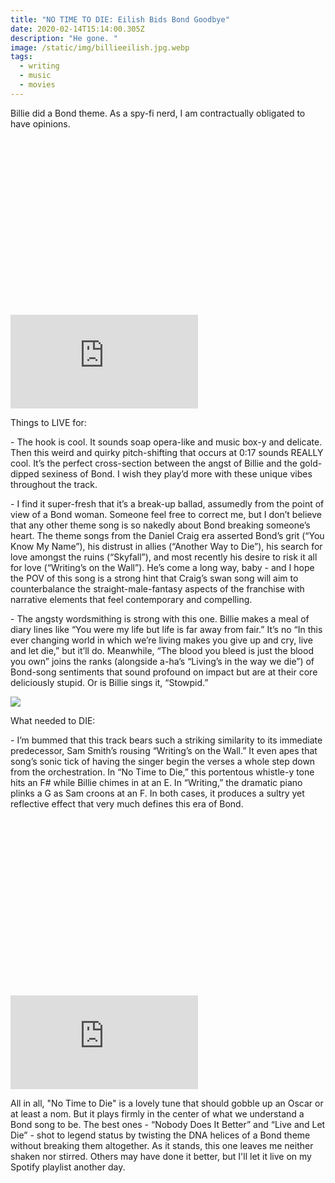```yaml
---
title: "NO TIME TO DIE: Eilish Bids Bond Goodbye"
date: 2020-02-14T15:14:00.305Z
description: "He gone. "
image: /static/img/billieeilish.jpg.webp
tags:
  - writing
  - music
  - movies
---
```

Billie did a Bond theme. As a spy-fi nerd, I am contractually obligated to have opinions.

<div class="relative mb-12" style="padding: 56.25% 0 0 0;">
  <iframe 
    src="https://www.youtube.com/embed/BboMpayJomw" 
    title="Video player" 
    class="absolute top-0 left-0 w-full h-full"
    frameborder="0" 
    allowfullscreen
  ></iframe>
</div>

Things to LIVE for:

\- The hook is cool. It sounds soap opera-like and music box-y and delicate. Then this weird and quirky pitch-shifting that occurs at 0:17 sounds REALLY cool. It’s the perfect cross-section between the angst of Billie and the gold-dipped sexiness of Bond. I wish they play’d more with these unique vibes throughout the track.

\- I find it super-fresh that it’s a break-up ballad, assumedly from the point of view of a Bond woman. Someone feel free to correct me, but I don’t believe that any other theme song is so nakedly about Bond breaking someone’s heart. The theme songs from the Daniel Craig era asserted Bond’s grit (“You Know My Name”), his distrust in allies (“Another Way to Die”), his search for love amongst the ruins (“Skyfall”), and most recently his desire to risk it all for love (“Writing’s on the Wall”). He’s come a long way, baby - and I hope the POV of this song is a strong hint that Craig’s swan song will aim to counterbalance the straight-male-fantasy aspects of the franchise with narrative elements that feel contemporary and compelling.

\- The angsty wordsmithing is strong with this one. Billie makes a meal of diary lines like “You were my life but life is far away from fair.” It’s no “In this ever changing world in which we’re living makes you give up and cry, live and let die,” but it’ll do. Meanwhile, “The blood you bleed is just the blood you own” joins the ranks (alongside a-ha’s “Living’s in the way we die”) of Bond-song sentiments that sound profound on impact but are at their core deliciously stupid. Or is Billie sings it, “Stowpid.”

![](/static/img/billieeilish.jpg.webp)

What needed to DIE:

\- I’m bummed that this track bears such a striking similarity to its immediate predecessor, Sam Smith’s rousing “Writing’s on the Wall.” It even apes that song’s sonic tick of having the singer begin the verses a whole step down from the orchestration. In “No Time to Die,” this portentous whistle-y tone hits an F# while Billie chimes in at an E. In “Writing,” the dramatic piano plinks a G as Sam croons at an F. In both cases, it produces a sultry yet reflective effect that very much defines this era of Bond.

<div class="relative mb-12" style="padding: 56.25% 0 0 0;">
  <iframe 
    src="https://www.youtube.com/embed/8jzDnsjYv9A" 
    title="Video player" 
    class="absolute top-0 left-0 w-full h-full"
    frameborder="0" 
    allowfullscreen
  ></iframe>
</div>

All in all, "No Time to Die" is a lovely tune that should gobble up an Oscar or at least a nom. But it plays firmly in the center of what we understand a Bond song to be. The best ones - “Nobody Does It Better” and “Live and Let Die” - shot to legend status by twisting the DNA helices of a Bond theme without breaking them altogether. As it stands, this one leaves me neither shaken nor stirred. Others may have done it better, but I'll let it live on my Spotify playlist another day.